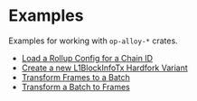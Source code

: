 # Examples

Examples for working with `op-alloy-*` crates.

- [Load a Rollup Config for a Chain ID](./load-a-rollup-config.md)
- [Create a new L1BlockInfoTx Hardfork Variant](./new-l1-block-info-tx-hardfork.md)
- [Transform Frames to a Batch](./frames-to-batch.md)
- [Transform a Batch to Frames](./batch-to-frames.md)
